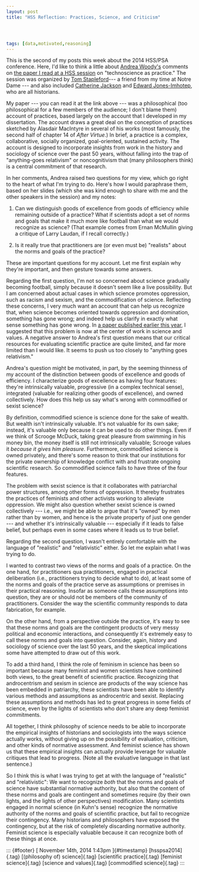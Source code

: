 ```yaml
---
layout: post
title: "HSS Reflection: Practices, Science, and Criticism"




tags: [data,motivated,reasoning]
---
```



This is the second of my posts this week about the 2014 HSS/PSA conference. Here, I'd like to think a little about [Andrea Woody's](https://www.phil.washington.edu/users/woody-andrea) comments on [the paper I read at a HSS session](https://drive.google.com/file/d/0B6oYmzobonqoNDREY1p5blNKWlU/view?usp=sharing) on "technoscience as practice." The session was organized by [Tom Stapleford](http://reilly.nd.edu/people/reilly-fellows/thomas-stapleford/)--- a friend from my time at Notre Dame --- and also included [Catherine Jackson](http://histsci.wisc.edu/people/faculty/jackson/jackson.shtml) and [Edward Jones-Imhotep](http://edwardjonesimhotep.com/), who are all historians.

My paper --- you can read it at the link above --- was a philosophical (too philosophical for a few members of the audience; I don't blame them) account of practices, based largely on the account that I developed in my dissertation. The account draws a great deal on the conception of practices sketched by Alasdair MacIntyre in several of his works (most famously, the second half of chapter 14 of *After Virtue*.) In brief, a practice is a complex, collaborative, socially organized, goal-oriented, sustained activity. The account is designed to incorporate insights from work in the history and sociology of science over the past 50 years, without falling into the trap of "anything-goes relativism" or noncognitivism that (many philosophers think) is a central commitment of that research.

In her comments, Andrea raised two questions for my view, which go right to the heart of what I'm trying to do. Here's how I would paraphrase them, based on her slides (which she was kind enough to share with me and the other speakers in the session) and my notes:

1.  Can we distinguish goods of excellence from goods of efficiency while remaining outside of a practice? What if scientists adopt a set of norms and goals that make it much more like football than what we would recognize as science? (That example comes from Ernan McMullin giving a critique of Larry Laudan, if I recall correctly.)

2.  Is it really true that practitioners are (or even must be) "realists" about the norms and goals of the practice?

These are important questions for my account. Let me first explain why they're important, and then gesture towards some answers.

Regarding the first question, I'm not so concerned about science gradually becoming football, simply because it doesn't seem like a live possibility. But I am concerned about actual cases in which science promotes oppression, such as racism and sexism, and the commodification of science. Reflecting these concerns, I very much want an account that can help us recognize that, when science becomes oriented towards oppression and domination, something has gone wrong; and indeed help us clarify in exactly what sense something has gone wrong. In [a paper published earlier this year](http://link.springer.com/article/10.1007/s11229-014-0447-9#page-1), I suggested that this problem is now at the center of work in science and values. A negative answer to Andrea's first question means that our critical resources for evaluating scientific practice are quite limited, and far more limited than I would like. It seems to push us too closely to "anything goes relativism."

Andrea's question might be motivated, in part, by the seeming thinness of my account of the distinction between goods of excellence and goods of efficiency. I characterize goods of excellence as having four features: they're intrinsically valuable, progressive (in a complex technical sense), integrated (valuable for realizing other goods of excellence), and owned collectively. How does this help us say what's wrong with commodified or sexist science?

By definition, commodified science is science done for the sake of wealth. But wealth isn't intrinsically valuable. It's not valuable for its own sake; instead, it's valuable only because it can be used to do other things. Even if we think of Scrooge McDuck, taking great pleasure from swimming in his money bin, the money itself is still not intrinsically valuable; Scrooge values it *because it gives him pleasure*. Furthermore, commodified science is owned privately, and there's some reason to think that our institutions for the private ownership of knowledge conflict with and frustrate ongoing scientific research. So commodified science fails to have three of the four features.

The problem with sexist science is that it collaborates with patriarchal power structures, among other forms of oppression. It thereby frustrates the practices of feminists and other activists working to alleviate oppression. We might also question whether sexist science is owned collectively --- i.e., we might be able to argue that it's "owned" by men rather than by women, and hence is the private property of just one gender --- and whether it's intrinsically valuable --- especially if it leads to false belief, but perhaps even in some cases where it leads us to true belief.

Regarding the second question, I wasn't entirely comfortable with the language of "realistic" and "relativistic" either. So let me explain what I was trying to do.

I wanted to contrast two views of the norms and goals of a practice. On the one hand, for practitioners qua practitioners, engaged in practical deliberation (i.e., practitioners trying to decide what to do), at least some of the norms and goals of the practice serve as assumptions or premises in their practical reasoning. Insofar as someone calls these assumptions into question, they are or should not be members of the community of practitioners. Consider the way the scientific community responds to data fabrication, for example.

On the other hand, from a perspective outside the practice, it's easy to see that these norms and goals are the contingent products of very messy political and economic interactions, and consequently it's extremely easy to call these norms and goals into question. Consider, again, history and sociology of science over the last 50 years, and the skeptical implications some have attempted to draw out of this work.

To add a third hand, I think the role of feminism in science has been so important because many feminist and women scientists have combined both views, to the great benefit of scientific practice. Recognizing that androcentrism and sexism in science are products of the way science has been embedded in patriarchy, these scientists have been able to identify various methods and assumptions as androcentric and sexist. Replacing these assumptions and methods has led to great progress in some fields of science, even by the lights of scientists who don't share any deep feminist commitments.

All together, I think philosophy of science needs to be able to incorporate the empirical insights of historians and sociologists into the ways science actually works, without giving up on the possibility of evaluation, criticism, and other kinds of normative assessment. And feminist science has shown us that these empirical insights can actually provide leverage for valuable critiques that lead to progress. (Note all the evaluative language in that last sentence.)

So I think this is what I was trying to get at with the language of "realistic" and "relativistic": We want to recognize *both* that the norms and goals of science have substantial normative authority, but also that the content of these norms and goals are contingent and sometimes require (by their own lights, and the lights of other perspectives) modification. Many scientists engaged in normal science (in Kuhn's sense) recognize the normative authority of the norms and goals of scientific practice, but fail to recognize their contingency. Many historians and philosophers have exposed the contingency, but at the risk of completely discarding normative authority. Feminist science is especially valuable because it can recognize both of these things at once.

::: {#footer}
[ November 14th, 2014 1:43pm ]{#timestamp} [hsspsa2014]{.tag} [(philosophy of) science]{.tag} [scientific practice]{.tag} [feminist science]{.tag} [science and values]{.tag} [commodified science]{.tag}
:::





